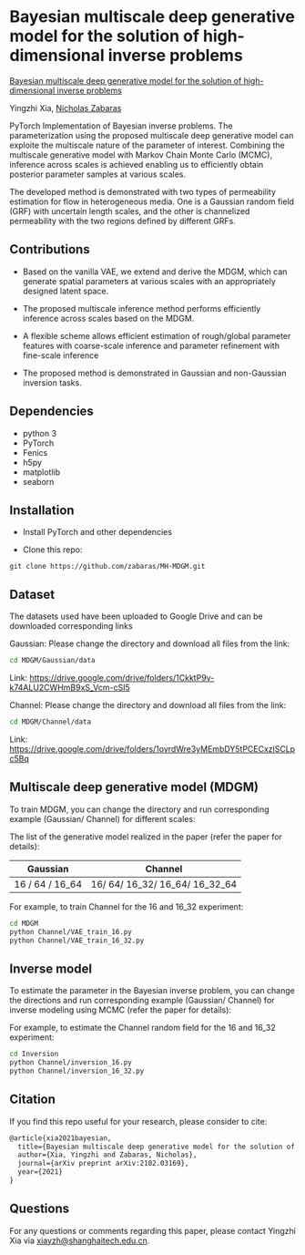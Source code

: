 # **Bayesian multiscale deep generative model for the solution of high-dimensional inverse problems**

[Bayesian multiscale deep generative model for the solution of high-dimensional inverse problems](https://arxiv.org/pdf/2102.03169.pdf)

Yingzhi Xia, [Nicholas Zabaras](https://www.zabaras.com)

PyTorch Implementation of Bayesian inverse problems.  The parameterization using the proposed multiscale deep generative model can exploite the multiscale nature of the parameter of interest. Combining the multiscale generative model with Markov Chain Monte Carlo (MCMC), inference across scales is achieved enabling us to efficiently obtain posterior parameter samples at various scales. 

The developed method is demonstrated with two types of permeability estimation for flow in heterogeneous media. One is a Gaussian random field (GRF) with uncertain length scales, and the other is channelized permeability with the two regions defined by different GRFs.

## Contributions

- Based on the vanilla VAE, we extend and derive the MDGM, which can generate spatial parameters at various scales with an appropriately designed latent space.

- The proposed multiscale inference method performs efficiently inference across scales based on the MDGM.

- A flexible scheme allows efficient estimation of rough/global parameter features with coarse-scale inference and parameter refinement with fine-scale inference

- The proposed method is demonstrated in Gaussian and non-Gaussian inversion tasks.

  

## Dependencies

- python 3
- PyTorch
- Fenics
- h5py
- matplotlib
- seaborn


## Installation

- Install PyTorch and other dependencies

- Clone this repo:

```
git clone https://github.com/zabaras/MH-MDGM.git
```


## Dataset

The datasets used have been uploaded to Google Drive and can be downloaded corresponding links

Gaussian: Please change the directory and download all files from the link:

```bash
cd MDGM/Gaussian/data
```

Link: https://drive.google.com/drive/folders/1CkktP9v-k74ALU2CWHmB9xS_Vcm-cSI5

Channel: Please change the directory and download all files from the link:

```bash
cd MDGM/Channel/data
```

Link: https://drive.google.com/drive/folders/1ovrdWre3yMEmbDY5tPCECxzlSCLpc5Bq



## Multiscale deep generative model (MDGM)

To train MDGM, you can change the directory and run corresponding  example (Gaussian/ Channel) for different scales: 

The list of the generative model realized in the paper (refer the paper for details):

| Gaussian        | Channel                        |
| --------------- | ------------------------------ |
| 16 / 64 / 16_64 | 16/ 64/ 16_32/ 16_64/ 16_32_64 |

For example, to train Channel for the 16 and 16_32 experiment:

```bash
cd MDGM
python Channel/VAE_train_16.py
python Channel/VAE_train_16_32.py
```

## Inverse model

To estimate the parameter in the Bayesian inverse problem, you can change the directions and run corresponding  example (Gaussian/ Channel) for inverse modeling using MCMC (refer the paper for details): 

For example, to estimate  the Channel random field for the 16 and 16_32 experiment:

```bash
cd Inversion
python Channel/inversion_16.py
python Channel/inversion_16_32.py
```

## Citation

If you find this repo useful for your research, please consider to cite:

```latex
@article{xia2021bayesian,
  title={Bayesian multiscale deep generative model for the solution of high-dimensional inverse problems},
  author={Xia, Yingzhi and Zabaras, Nicholas},
  journal={arXiv preprint arXiv:2102.03169},
  year={2021}
}
```

## Questions

For any questions or comments regarding this paper, please contact Yingzhi Xia via [xiayzh@shanghaitech.edu.cn](mailto:xiayzh@shanghaitech.edu.cn).
